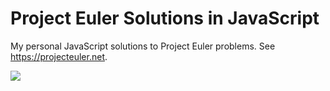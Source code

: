 # Project Euler Solutions in JavaScript
My personal JavaScript solutions to Project Euler problems. See https://projecteuler.net.

![](https://projecteuler.net/profile/jonathan.schneibel.png)
